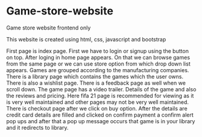 # Game-store-website
Game store website frontend only 

This website is created using html, css, javascript and bootstrap

First page is index page. First we have to login or signup using the button on top.
After loging in home page appears. On that we can browse games from the same page or we can use store option from which drop down list appears. Games are grouped according to the manufacturing companies.
There is a library page which contains the games which the user owns. 
There is also a wishlist page.
There is a feedback page as well when we scroll down.
The game page has a video trailer. Details of the game and also the reviews and pricing. Here fifa 21 page is recommended for viewing as it is very well maintained and other pages may not be very well maintained.
There is checkout page after we click on buy option. After the details are credit card details are filled and clicked on confirm payment a confirm alert pop ups and after that a pop up message occurs that game is in your library and it redirects to library.
